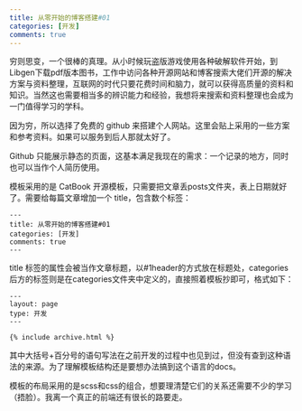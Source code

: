 ```yaml
---
title: 从零开始的博客搭建#01
categories: [开发]
comments: true
---
```


穷则思变，一个很棒的真理。从小时候玩盗版游戏使用各种破解软件开始，到Libgen下载pdf版本图书，工作中访问各种开源网站和博客搜索大佬们开源的解决方案与资料整理，互联网的时代只要花费时间和脑力，就可以获得高质量的资料和知识。当然这也需要相当多的辨识能力和经验，我想将来搜索和资料整理也会成为一门值得学习的学科。

因为穷，所以选择了免费的 github 来搭建个人网站。这里会贴上采用的一些方案和参考资料。如果可以服务到后人那就太好了。

Github 只能展示静态的页面，这基本满足我现在的需求：一个记录的地方，同时也可以当作个人简历使用。

模板采用的是 CatBook 开源模板，只需要把文章丢posts文件夹，表上日期就好了。需要给每篇文章增加一个 title，包含数个标签：
```
---
title: 从零开始的博客搭建#01
categories: [开发]
comments: true
---
```
title 标签的属性会被当作文章标题，以#1header的方式放在标题处，categories后方的标签则是在categories文件夹中定义的，直接照着模板抄即可，格式如下：
```
---
layout: page
type: 开发
---

{% include archive.html %}
```
其中大括号+百分号的语句写法在之前开发的过程中也见到过，但没有查到这种语法的来源。为了理解模板结构还是要想办法搞到这个语言的docs。

模板的布局采用的是scss和css的组合，想要理清楚它们的关系还需要不少的学习（捂脸）。我离一个真正的前端还有很长的路要走。
